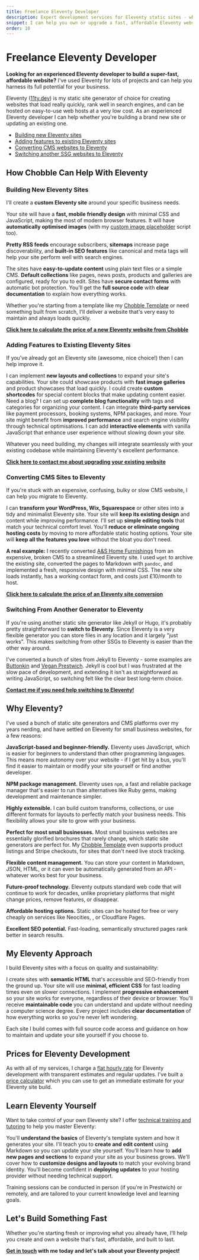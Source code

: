 ```yaml
---
title: Freelance Eleventy Developer
description: Expert development services for Eleventy static sites - whether building new sites or adding features to existing websites
snippet: I can help you own or upgrade a fast, affordable Eleventy website
order: 10
---
```


# Freelance Eleventy Developer

**Looking for an experienced Eleventy developer to build a super-fast, affordable website?** I've used Eleventy for lots of projects and can help you harness its full potential for your business.

Eleventy ([11ty.dev](https://www.11ty.dev/)) is my static site generator of choice for creating websites that load really quickly, rank well in search engines, and can be hosted on easy-to-use web hosts at a very low cost. As an experienced Eleventy developer I can help whether you're building a brand new site or updating an existing one.

- [Building new Eleventy sites](#building)
- [Adding features to existing Eleventy sites](#adding)
- [Converting CMS websites to Eleventy](#converting)
- [Switching another SSG websites to Eleventy](#switching)

## How Chobble Can Help With Eleventy

<div class="card margins" id="building">

### Building New Eleventy Sites

I'll create a **custom Eleventy site** around your specific business needs.

Your site will have a **fast, mobile friendly design** with minimal CSS and JavaScript, making the most of modern browser features. It will have **automatically optimised images** (with my [custom image placeholder](https://blog.chobble.com/blog/25-04-16-adding-base64-image-backgrounds-to-eleventy-img/) script too).

**Pretty RSS feeds** encourage subscribers, **sitemaps** increase page discoverability, and **built-in SEO features** like canonical and meta tags will help your site perform well with search engines.

The sites have **easy-to-update content** using plain text files or a simple CMS. **Default collections** like pages, news posts, products and galleries are configured, ready for you to edit. Sites have **secure contact forms** with automatic bot protection. You'll get the **full source code** with **clear documentation** to explain how everything works.

Whether you're starting from a template like my [Chobble Template](/services/chobble-template/) or need something built from scratch, I'll deliver a website that's very easy to maintain and always loads quickly.

**[Click here to calculate the price of a new Eleventy website from Chobble](/price-calculator/)**

</div>

<div class="card margins" id="adding">

### Adding Features to Existing Eleventy Sites

If you've already got an Eleventy site (awesome, nice choice!) then I can help improve it.

I can implement **new layouts and collections** to expand your site's capabilities. Your site could showcase products with **fast image galleries** and product showcases that load quickly. I could create **custom shortcodes** for special content blocks that make updating content easier. Need a blog? I can set up **complete blog functionality** with tags and categories for organizing your content. I can integrate **third-party services** like payment processors, booking systems, NPM packages, and more. Your site might benefit from **improved performance** and search engine visibility through technical optimisations. I can add **interactive elements** with vanilla JavaScript that enhance user experience without slowing down your site.

Whatever you need building, my changes will integrate seamlessly with your existing codebase while maintaining Eleventy's excellent performance.

**[Click here to contact me about upgrading your existing website](/contact/)**

</div>

<div class="card margins" id="converting">

### Converting CMS Sites to Eleventy

If you're stuck with an expensive, confusing, bulky or slow CMS website, I can help you migrate to Eleventy.

I can **transform your WordPress, Wix, Squarespace** or other sites into a tidy and minimalist Eleventy site. Your site will **keep its existing design** and content while improving performance. I'll set up **simple editing tools** that match your technical comfort level. You'll **reduce or eliminate ongoing hosting costs** by moving to more affordable static hosting options. Your site will **keep all the features you love** without the bloat you don't need.

**A real example:** I recently converted [A&S Home Furnishings](/examples/as-home-furnishings) from an expensive, broken CMS to a streamlined Eleventy site. I used `wget` to archive the existing site, converted the pages to Markdown with `pandoc`, and implemented a fresh, responsive design with minimal CSS. The new site loads instantly, has a working contact form, and costs just £10/month to host.

**[Click here to calculate the price of an Eleventy site conversion](/price-calculator/)**

</div>

<div class="card margins" id="switching">

### Switching From Another Generator to Eleventy

If you're using another static site generator like Jekyll or Hugo, it's probably pretty straightforward to **switch to Eleventy**. Since Eleventy is a very flexible generator you can store files in any location and it largely "just works". This makes switching from other SSGs to Eleventy is easier than the other way around.

I've converted a bunch of sites from Jekyll to Eleventy - some examples are [Buttonkin](/examples/buttonkin) and [Vegan Prestwich](/examples/vegan-prestwich/). Jekyll is cool but I was frustrated at the slow pace of development, and extending it isn't as straightforward as writing JavaScript, so switching felt like the clear best long-term choice.

**[Contact me if you need help switching to Eleventy!](/contact/)**

</div>

## Why Eleventy?

I've used a bunch of static site generators and CMS platforms over my years nerding, and have settled on Eleventy for small business websites, for a few reasons:

**JavaScript-based and beginner-friendly.** Eleventy uses JavaScript, which is easier for beginners to understand than other programming languages. This means more autonomy over your website - if I get hit by a bus, you'll find it easier to maintain or modify your site yourself or find another developer.

**NPM package management.** Eleventy uses `npm`, a fast and reliable package manager that's easier to run than alternatives like Ruby gems, making development and maintenance simpler.

**Highly extensible.** I can build custom transforms, collections, or use different formats for layouts to perfectly match your business needs. This flexibility allows your site to grow with your business.

**Perfect for most small businesses.** Most small business websites are essentially glorified brochures that rarely change, which static site generators are perfect for. My [Chobble Template](/services/chobble-template/) even supports product listings and Stripe checkouts, for sites that don't need live stock tracking.

**Flexible content management.** You can store your content in Markdown, JSON, HTML, or it can even be automatically generated from an API - whatever works best for your business.

**Future-proof technology.** Eleventy outputs standard web code that will continue to work for decades, unlike proprietary platforms that might change prices, remove features, or disappear.

**Affordable hosting options.** Static sites can be hosted for free or very cheaply on services like Neocities, , or Cloudflare Pages.

**Excellent SEO potential.** Fast-loading, semantically structured pages rank better in search results.

## My Eleventy Approach

I build Eleventy sites with a focus on quality and sustainability:

I create sites with **semantic HTML** that's accessible and SEO-friendly from the ground up. Your site will use **minimal, efficient CSS** for fast loading times even on slower connections. I implement **progressive enhancement** so your site works for everyone, regardless of their device or browser. You'll receive **maintainable code** you can understand and update without needing a computer science degree. Every project includes **clear documentation** of how everything works so you're never left wondering.

Each site I build comes with full source code access and guidance on how to maintain and update your site yourself if you choose to.

## Prices for Eleventy Development

As with all of my services, I charge a [flat hourly rate](/prices/) for Eleventy development with transparent estimates and regular updates. I've built a [price calculator](/price-calculator/) which you can use to get an immediate estimate for your Eleventy site build.

## Learn Eleventy Yourself

Want to take control of your own Eleventy site? I offer [technical training and tutoring](/services/technical-advice/) to help you master Eleventy:

You'll **understand the basics** of Eleventy's template system and how it generates your site. I'll teach you to **create and edit content** using Markdown so you can update your site yourself. You'll learn how to **add new pages and sections** to expand your site as your business grows. We'll cover how to **customize designs and layouts** to match your evolving brand identity. You'll become confident in **deploying updates** to your hosting provider without needing technical support.

Training sessions can be conducted in person (if you're in Prestwich) or remotely, and are tailored to your current knowledge level and learning goals.

## Let's Build Something Fast

Whether you're starting fresh or improving what you already have, I'll help you create and own a website that's fast, affordable, and built to last.

**[Get in touch](/contact/) with me today and let's talk about your Eleventy project!**
